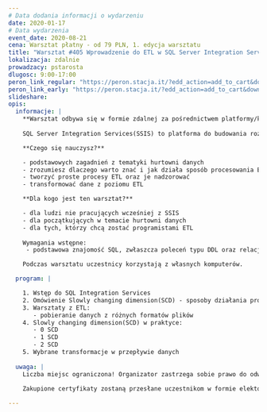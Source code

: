 ```yaml
---
# Data dodania informacji o wydarzeniu
date: 2020-01-17
# Data wydarzenia
event_date: 2020-08-21
cena: Warsztat płatny - od 79 PLN, 1. edycja warsztatu
title: "Warsztat #405 Wprowadzenie do ETL w SQL Server Integration Services(SSIS)"
lokalizacja: zdalnie
prowadzacy: pstarosta
dlugosc: 9:00-17:00
peron_link_regular: "https://peron.stacja.it/?edd_action=add_to_cart&download_id=2020&edd_options[price_id]=1"
peron_link_early: "https://peron.stacja.it/?edd_action=add_to_cart&download_id=2020&edd_options[price_id]=2"
slideshare:
opis:
  informacje: |
    **Warsztat odbywa się w formie zdalnej za pośrednictwem platformy/komunikatora online, z wykorzystaniem dźwięku, obrazu z kamery, udostępniania ekranu komputera prowadzącego i uczestników.** 
    
    SQL Server Integration Services(SSIS) to platforma do budowania rozwiązań integracji danych i transformacji danych. Ma ogromne możliwości zarówno przy pobieraniu danych jaki ich transformowaniu, dzięki czemu jest świetnym narzędziem do pracy z hurtowniami danych.

    **Czego się nauczysz?**

    - podstawowych zagadnień z tematyki hurtowni danych
    - zrozumiesz dlaczego warto znać i jak działa sposób procesowania ETL – Slowly changing dimension
    - tworzyć proste procesy ETL oraz je nadzorować
    - transformować dane z poziomu ETL

    **Dla kogo jest ten warsztat?**

    - dla ludzi nie pracujących wcześniej z SSIS
    - dla początkujących w temacie hurtowni danych
    - dla tych, którzy chcą zostać programistami ETL
    
    Wymagania wstępne:
     - podstawowa znajomość SQL, zwłaszcza poleceń typu DDL oraz relacji pomiędzy tabelami

    Podczas warsztatu uczestnicy korzystają z własnych komputerów.

  program: |

    1. Wstęp do SQL Integration Services
    2. Omówienie Slowly changing dimension(SCD) - sposoby działania procesów ETL
    3. Warsztaty z ETL:
       - pobieranie danych z różnych formatów plików
    4. Slowly changing dimension(SCD) w praktyce:
       - 0 SCD
       - 1 SCD
       - 2 SCD
    5. Wybrane transformacje w przepływie danych
    
  uwaga: |
    Liczba miejsc ograniczona! Organizator zastrzega sobie prawo do odwołania wydarzenia w przypadku niezgłoszenia się minimalnej liczby uczestników.

    Zakupione certyfikaty zostaną przesłane uczestnikom w formie elektoronicznej po warsztacie oraz za pośrednictwem firmy kurierskiej w momencie poprawy sytuacji wywołanej epidemią koronawirusa. 
    
---
```

